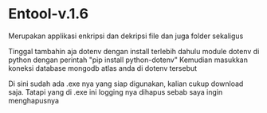 # Entool-v.1.6

Merupakan applikasi enkripsi dan dekripsi file dan juga folder sekaligus

Tinggal tambahin aja dotenv dengan install terlebih dahulu module dotenv di python dengan perintah
"pip install python-dotenv"
Kemudian masukkan koneksi database mongodb atlas anda di dotenv tersebut

Di sini sudah ada .exe nya yang siap digunakan, kalian cukup download saja. Tatapi yang di .exe ini logging nya dihapus sebab saya ingin menghapusnya
